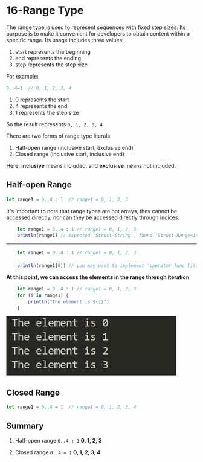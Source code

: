 # 16-Range Type

The range type is used to represent sequences with fixed step sizes. Its purpose is to make it convenient for developers to obtain content within a specific range. Its usage includes three values:

1. start represents the beginning
2. end represents the ending
3. step represents the step size

For example:

```javascript
0..4=1  // 0, 1, 2, 3, 4
```

1. 0 represents the start
2. 4 represents the end
3. 1 represents the step size

So the result represents `0, 1, 2, 3, 4`

There are two forms of range type literals:

1. Half-open range (inclusive start, exclusive end)
2. Closed range (inclusive start, inclusive end)

Here, **inclusive** means included, and **exclusive** means not included.



## Half-open Range

```javascript
let range1 = 0..4 : 1  // range1 = 0, 1, 2, 3
```

It's important to note that range types are not arrays, they cannot be accessed directly, nor can they be accessed directly through indices.

```javascript
    let range1 = 0..4 : 1 // range1 = 0, 1, 2, 3
    println(range1) // expected 'Struct-String', found 'Struct-Range<Int64>'
```

---

```javascript
    let range1 = 0..4 : 1 // range1 = 0, 1, 2, 3

    println(range1[0]) // you may want to implement 'operator func [](index0: Int64)' for type 'Struct-Range<Int64>'
```

**At this point, we can access the elements in the range through iteration**

```javascript
    let range1 = 0..4 : 1 // range1 = 0, 1, 2, 3
    for (i in range1) {
        println("The element is ${i}")
    }
```

![image-20241221082306852](16-区间类型.assets/image-20241221082306852.png)

## Closed Range

```javascript
let range1 = 0..4 = 1  // range1 = 0, 1, 2, 3, 4
```



## Summary

1. Half-open range `0..4 : 1`   **0, 1, 2, 3**

2. Closed range `0..4 = 1`   **0, 1, 2, 3, 4**